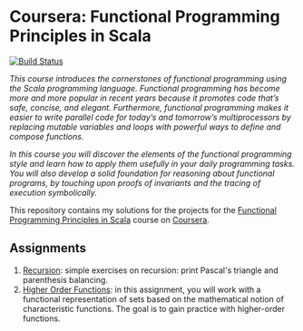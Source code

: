 Coursera: Functional Programming Principles in Scala
====================================================

[![Build Status](https://travis-ci.org/drolando/scala-coursera.svg?branch=master)](https://travis-ci.org/drolando/scala-coursera)

*This course introduces the cornerstones of functional programming using the Scala programming language. Functional
programming has become more and more popular in recent years because it promotes code that’s safe, concise, and elegant.
Furthermore, functional programming makes it easier to write parallel code for today’s and tomorrow’s multiprocessors
by replacing mutable variables and loops with powerful ways to define and compose functions.*

*In this course you will discover the elements of the functional programming style and learn how to apply them usefully
in your daily programming tasks. You will also develop a solid foundation for reasoning about functional programs,
by touching upon proofs of invariants and the tracing of execution symbolically.*

This repository contains my solutions for the projects for the
[Functional Programming Principles in Scala](https://www.coursera.org/course/progfun1) course on
[Coursera](https://www.coursera.org/).

## Assignments
1. [Recursion](https://github.com/drolando/scala-coursera/tree/master/recfun): simple exercises on recursion: print Pascal's triangle and parenthesis balancing.
2. [Higher Order Functions](https://github.com/drolando/scala-coursera/tree/master/funsets): in this assignment, you will work with a functional representation of sets based on the mathematical notion of characteristic functions. The goal is to gain practice with higher-order functions.
